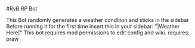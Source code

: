 #RvB RP Bot

This Bot randomly generates a weather condition and sticks in the sidebar
Before running it for the first time insert this in your sidebar: "|Weather Here|"
This bot requires mod permissions to edit config and wiki.
requires: praw
